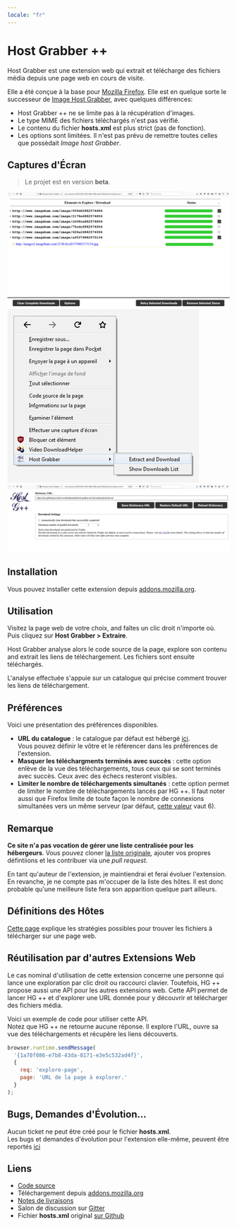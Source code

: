```yaml
---
locale: "fr"
---
```


# Host Grabber ++

Host Grabber est une extension web qui extrait et télécharge des fichiers média depuis une page web en cours de visite.

Elle a été conçue à la base pour [Mozilla Firefox](https://www.mozilla.org/firefox/new/).
Elle est en quelque sorte le successeur de [Image Host Grabber](https://addons.mozilla.org/fr/firefox/addon/imagehost-grabber/),
avec quelques différences:

* Host Grabber ++ ne se limite pas à la récupération d'images.
* Le type MIME des fichiers téléchargés n'est pas vérifié.
* Le contenu du fichier **hosts.xml** est plus strict (pas de fonction).
* Les options sont limitées. Il n'est pas prévu de remettre toutes celles que possèdait *Image host Grabber*.


## Captures d'Écran

> Le projet est en version **beta**.

<img src="../assets/images/dl-view-1--v0.3.jpg" alt="La vue des téléchargements" class="screenshot" />

<img src="../assets/images/dl-view-2--v0.2.jpg" alt="Le menu contextuel" class="screenshot" />

<img src="../assets/images/options-view--v0.3.jpg" alt="La page d'options" class="screenshot" />


## Installation

Vous pouvez installer cette extension depuis [addons.mozilla.org](https://addons.mozilla.org/fr/firefox/addon/host-grabber-pp/).


## Utilisation

Visitez la page web de votre choix, and faîtes un clic droit n'importe où.  
Puis cliquez sur **Host Grabber &gt; Extraire**.

Host Grabber analyse alors le code source de la page, explore son contenu and extrait les liens
de téléchargement. Les fichiers sont ensuite téléchargés.

L'analyse effectuée s'appuie sur un catalogue qui précise comment trouver les liens de téléchargement.


## Préférences

Voici une présentation des préférences disponibles.

* **URL du catalogue** : le catalogue par défaut est hébergé [ici](https://raw.githubusercontent.com/rhadamanthe/host-grabber-pp-host.xml/master/hosts.xml).  
Vous pouvez définir le vôtre et le référencer dans les préférences de l'extension.
* **Masquer les téléchargments terminés avec succès** : cette option enlève de la vue
des téléchargements, tous ceux qui se sont terminés avec succès. Ceux avec des échecs resteront visibles.
* **Limiter le nombre de téléchargements simultanés** : cette option permet de limiter
le nombre de téléchargements lancés par HG ++. Il faut noter aussi que Firefox limite de toute
façon le nombre de connexions simultanées vers un même serveur (par défaut,
[cette valeur](https://support.mozilla.org/fr/questions/992338) vaut 6).


## Remarque

**Ce site n'a pas vocation de gérer une liste centralisée pour les hébergeurs**.
Vous pouvez cloner [la liste originale](https://github.com/rhadamanthe/host-grabber-pp-host.xml),
ajouter vos propres défintiions et les contribuer via une *pull request*.

En tant qu'auteur de l'extension, je maintiendrai et ferai évoluer l'extension.  
En revanche, je ne compte pas m'occuper de la liste des hôtes. Il est donc probable qu'une meilleure liste
fera son apparition quelque part ailleurs.


## Définitions des Hôtes

[Cette page](definition-des-hotes.html) explique les stratégies possibles pour trouver les fichiers à télécharger
sur une page web.


## Réutilisation par d'autres Extensions Web

Le cas nominal d'utilisation de cette extension concerne une personne qui
lance une exploration par clic droit ou raccourci clavier. Toutefois, HG ++
propose aussi une API pour les autres extensions web. Cette API permet de lancer
HG ++ et d'explorer une URL donnée pour y découvrir et télécharger des fichiers média.

Voici un exemple de code pour utiliser cette API.  
Notez que HG ++ ne retourne aucune réponse. Il explore l'URL, ouvre sa
vue des téléchargements et récupère les liens découverts.

```javascript
browser.runtime.sendMessage(
  '{1a70f086-e7b8-43da-8171-e3e5c532ad4f}',
  {
    req: 'explore-page',
    page: 'URL de la page à explorer.'
  }
);
```

## Bugs, Demandes d'Évolution...

Aucun ticket ne peut être créé pour le fichier **hosts.xml**.  
Les bugs et demandes d'évolution pour l'extension elle-même, peuvent être reportés [ici](https://github.com/rhadamanthe/host-grabber-pp/issues)

## Liens

* [Code source](https://github.com/rhadamanthe/host-grabber-pp)
* Téléchargement depuis [addons.mozilla.org](https://addons.mozilla.org/fr/firefox/addon/host-grabber-pp/)
* [Notes de livraisons](https://github.com/rhadamanthe/host-grabber-pp/releases)
* Salon de discussion sur [Gitter](https://gitter.im/host-grabber-pp/Lobby)
* Fichier **hosts.xml** original [sur Github](https://github.com/rhadamanthe/host-grabber-pp-host.xml/blob/master/hosts.xml)
